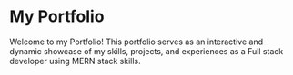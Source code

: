 # My Portfolio

Welcome to my Portfolio! This portfolio serves as an interactive and dynamic showcase of my skills, projects, and experiences as a Full stack developer using MERN stack skills.
